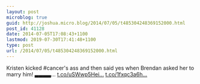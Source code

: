 ```yaml
---
layout: post
microblog: true
guid: http://joshua.micro.blog/2014/07/05/t485304248369152000.html
post_id: 41128
date: 2014-07-05T17:08:43+1100
lastmod: 2019-07-30T17:41:48+1100
type: post
url: /2014/07/05/t485304248369152000.html
---
```

Kristen kicked #cancer's ass and then said yes when Brendan asked her to marry him!
▃▃▃▃... [t.co/uSWwp5Hei...](http://t.co/uSWwp5Heij) [t.co/1fxqc3a6h...](http://t.co/1fxqc3a6hG)
